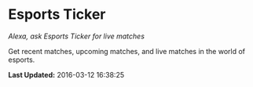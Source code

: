 # Esports Ticker
*Alexa, ask Esports Ticker for live matches*

Get recent matches, upcoming matches, and live matches in the world of esports.

**Last Updated:** 2016-03-12 16:38:25